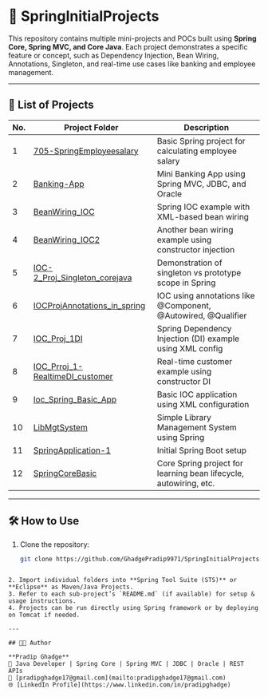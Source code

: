 
# 🌱 SpringInitialProjects

This repository contains multiple mini-projects and POCs built using **Spring Core, Spring MVC, and Core Java**. Each project demonstrates a specific feature or concept, such as Dependency Injection, Bean Wiring, Annotations, Singleton, and real-time use cases like banking and employee management.

---

## 📁 List of Projects

| No. | Project Folder                          | Description                                                      |
|-----|------------------------------------------|------------------------------------------------------------------|
| 1   | [705-SpringEmployeesalary](./705-SpringEmployeesalary)       | Basic Spring project for calculating employee salary             |
| 2   | [Banking-App](./Banking-App)                             | Mini Banking App using Spring MVC, JDBC, and Oracle              |
| 3   | [BeanWiring_IOC](./BeanWiring_IOC)                       | Spring IOC example with XML-based bean wiring                    |
| 4   | [BeanWiring_IOC2](./BeanWiring_IOC2)                     | Another bean wiring example using constructor injection          |
| 5   | [IOC-2_Proj_Singleton_corejava](./IOC-2_Proj_Singleton_corejava) | Demonstration of singleton vs prototype scope in Spring         |
| 6   | [IOCProjAnnotations_in_spring](./IOCProjAnnotations_in_spring) | IOC using annotations like @Component, @Autowired, @Qualifier   |
| 7   | [IOC_Proj_1DI](./IOC_Proj_1DI)                           | Spring Dependency Injection (DI) example using XML config        |
| 8   | [IOC_Prroj_1-RealtimeDI_customer](./IOC_Prroj_1-RealtimeDI_customer) | Real-time customer example using constructor DI                 |
| 9   | [Ioc_Spring_Basic_App](./Ioc_Spring_Basic_App)           | Basic IOC application using XML configuration                    |
| 10  | [LibMgtSystem](./LibMgtSystem)                           | Simple Library Management System using Spring                    |
| 11  | [SpringApplication-1](./SpringApplication-1)             | Initial Spring Boot setup                                        |
| 12  | [SpringCoreBasic](./SpringCoreBasic)                     | Core Spring project for learning bean lifecycle, autowiring, etc.|

---

## 🛠 How to Use

1. Clone the repository:
   ```bash
   git clone https://github.com/GhadgePradip9971/SpringInitialProjects.git
````

2. Import individual folders into **Spring Tool Suite (STS)** or **Eclipse** as Maven/Java Projects.
3. Refer to each sub-project’s `README.md` (if available) for setup & usage instructions.
4. Projects can be run directly using Spring framework or by deploying on Tomcat if needed.

---

## 👨‍💻 Author

**Pradip Ghadge**  
💼 Java Developer | Spring Core | Spring MVC | JDBC | Oracle | REST APIs  
📧 [pradipghadge17@gmail.com](mailto:pradipghadge17@gmail.com)  
🌐 [LinkedIn Profile](https://www.linkedin.com/in/pradipghadge)


